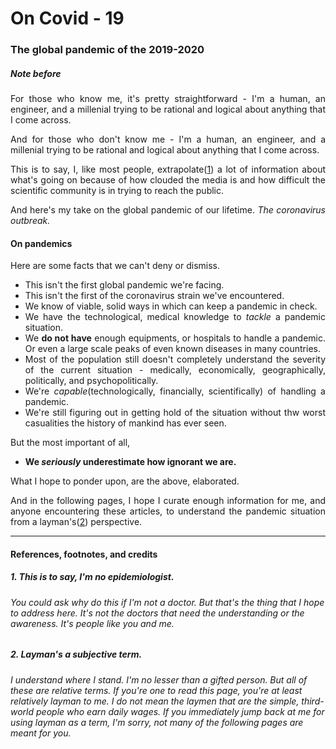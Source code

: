 # On Covid - 19

### The global pandemic of the 2019-2020

<div style="text-align:justify">

##### Note before
For those who know me, it's pretty straightforward - I'm a human, an engineer, and a millenial trying to be rational and logical about anything that I come across. 

And for those who don't know me - I'm a human, an engineer, and a millenial trying to be rational and logical about anything that I come across. 

This is to say, I, like most people, extrapolate([1](covid-19.md#1-this-is-to-say-im-no-epidemiologist)) a lot of information about what's going on because of how clouded the media is and how difficult the scientific community is in trying to reach the public. 

And here's my take on the global pandemic of our lifetime. *The coronavirus outbreak.*

<!-- I'm a software engineer (A web developer working exclusively on the backend and AI) and like most people are today, I'm currently in the work from home mode. Unfortunately, it's not the same as a remote work that I have already had the fortune to work with. Neither is this work from home situation similar to how a typical work from home situation should be, so let's set it straight - __We're working amidst the lockdown/Quarantine from home, and not working from home.__ -->

#### On pandemics

Here are some facts that we can't deny or dismiss. 

- This isn't the first global pandemic we're facing.
- This isn't the first of the coronavirus strain we've encountered.
- We know of viable, solid ways in which can keep a pandemic in check.
- We have the technological, medical knowledge to *tackle* a pandemic situation.
- We **do not have** enough equipments, or hospitals to handle a pandemic. Or even a large scale peaks of even known diseases in many countries. 
- Most of the population still doesn't completely understand the severity of the current situation - medically, economically, geographically, politically, and psychopolitically. 
- We're *capable*(technologically, financially, scientifically) of handling a pandemic.
- We're still figuring out in getting hold of the situation without thw worst casualities the history of mankind has ever seen. 

But the most important of all, 
- **We *seriously* underestimate how ignorant we are.**  
   

What I hope to ponder upon, are the above, elaborated.
<!-- ### Life amidst the pandemic

I'm a software engineer and specifically, a backend web developer with my current job into the domain of AI. I understand where I stand compared to most of the people and I can sincerely say that it is difficult for me to wade through so much noise online. And if it is difficult for someone like me, I can only imagine that for the rest of the populace.

#### This isn't the first global pandemic we're facing

If anything, humans are incredibly adept at overcoming events of such a scale. Pandemics have existed throughout the human history. The black plague, the spanish flu, the AIDS, or even the dancing plague (which you can read about to understand how psychogenic something like a pandemic could be). You can obviously read about them if you feel like, but what I'm more focused on what we should be more careful about is the overlaps of all the pandemic situations. We often oversee the effects that events like this have on us. Or at least that's what I wonder about. Of course, one other thing we're impeccable at is to eventually handle with what's left out. 


#### This isn't the first of the coronavirus strain we've encountered

I'm not a medical professional. And whoever is reading this, should atleast have the ability to search *coronavirus* on google or on Wikipedia and that'll immediately enlighten them about the two other major ones - SARS and MERS. I'll leave it upto you to read up on them if you so wish to. Just know that this isn't the first time we're encountering a strain of this virus. That is to say, if we're patient enough to read an article about a couple pages would give us a basic understanding of what the virus is. But of course, people don't - and that's the problem that I want to shine light on.  -->

And in the following pages, I hope I curate enough information for me, and anyone encountering these articles, to understand the pandemic situation from a layman's([2](covid-19.md#2-laymans-a-subjective-term)) perspective.

</div>

---

#### References, footnotes, and credits

##### 1. This is to say, I'm no epidemiologist. 
###### You could ask why do this if I'm not a doctor. But that's the thing that I hope to address here. It's not the doctors that need the understanding or the awareness. It's people like you and me. 
##### 2. Layman's a subjective term. 
###### I understand where I stand. I'm no lesser than a gifted person. But all of these are relative terms. If you're one to read this page, you're at least relatively layman to me. I do not mean the laymen that are the simple, third-world people who earn daily wages. If you immediately jump back at me for using layman as a term, I'm sorry, not many of the following pages are meant for you. 
